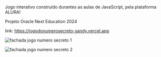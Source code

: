 Jogo interativo construído durantes as aulas de JavaScript, pela plataforma ALURA!

Projeto Oracle Next Education 2024 

link: https://jogodonumerosecreto-sandy.vercel.app


![fachada jogo numero secreto 1](https://github.com/DanieleDiniz09/jogo-do-numero-secreto/assets/148472866/ba0f17fb-b25a-4e87-9b50-612c386d3e9b)


![fachada jogo numero secreto 2](https://github.com/DanieleDiniz09/jogo-do-numero-secreto/assets/148472866/3d6219f0-bb5f-4429-b432-7599d81dd323)
